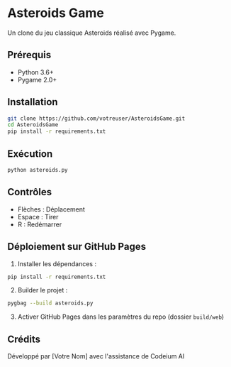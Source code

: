 # Asteroids Game

Un clone du jeu classique Asteroids réalisé avec Pygame.

## Prérequis
- Python 3.6+
- Pygame 2.0+

## Installation
```bash
git clone https://github.com/votreuser/AsteroidsGame.git
cd AsteroidsGame
pip install -r requirements.txt
```

## Exécution
```bash
python asteroids.py
```

## Contrôles
- Flèches : Déplacement
- Espace : Tirer
- R : Redémarrer

## Déploiement sur GitHub Pages

1. Installer les dépendances :
```bash
pip install -r requirements.txt
```

2. Builder le projet :
```bash
pygbag --build asteroids.py
```

3. Activer GitHub Pages dans les paramètres du repo (dossier `build/web`)

## Crédits
Développé par [Votre Nom] avec l'assistance de Codeium AI
